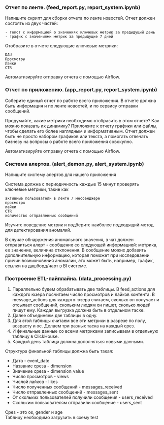 ### **Отчет по ленте. (feed_report.py, report_system.ipynb)**
Напишите скрипт для сборки отчета по ленте новостей. Отчет должен состоять из двух частей:

    - текст с информацией о значениях ключевых метрик за предыдущий день
    - график с значениями метрик за предыдущие 7 дней

Отобразите в отчете следующие ключевые метрики: 

    DAU 
    Просмотры
    Лайки
    CTR
Автоматизируйте отправку отчета с помощью Airflow.

### **Отчет по приложению. (app_report.py, report_system.ipynb)** 

Соберите единый отчет по работе всего приложения. 
В отчете должна быть информация и по ленте новостей, и по сервису отправки сообщений. 

Продумайте, какие метрики необходимо отобразить в этом отчете? Как можно показать их динамику? 	Приложите к отчету графики или файлы, чтобы сделать его более наглядным и информативным. Отчет должен быть не просто набором графиков или текста, а помогать отвечать бизнесу на вопросы о работе всего приложения совокупно. 

Автоматизируйте отправку отчета с помощью Airflow.

### **Система алертов. (alert_demon.py, alert_system.ipynb)**

Напишите систему алертов для нашего приложения

Система должна с периодичность каждые 15 минут проверять ключевые метрики, такие как
    
    активные пользователи в ленте / мессенджере
    просмотры
    лайки
    CTR
    количество отправленных сообщений

Изучите поведение метрик и подберите наиболее подходящий метод для детектирования аномалий. 

В случае обнаружения аномального значения, в чат должен отправиться алерт - сообщение со следующей информацией: метрика, ее значение, величина отклонения.
В сообщение можно добавить дополнительную информацию, которая поможет при исследовании причин возникновения аномалии, это может быть, например,  график, ссылки на дашборд/чарт в BI системе.

### **Построение ETL-пайплайна. (data_processing.py)**
1. Параллельно будем обрабатывать две таблицы. В feed_actions для каждого юзера посчитаем число просмотров и лайков контента. В message_actions для каждого юзера считаем, сколько он получает и отсылает сообщений, скольким людям он пишет, сколько людей пишут ему. Каждая выгрузка должна быть в отдельном таске.
2. Далее объединяем две таблицы в одну.
3. Для этой таблицы считаем все эти метрики в разрезе по полу, возрасту и ос. Делаем три разных таска на каждый срез.
4. И финальные данные со всеми метриками записываем в отдельную таблицу в ClickHouse.
5. Каждый день таблица должна дополняться новыми данными. 

Структура финальной таблицы должна быть такая:
* Дата - event_date
* Название среза - dimension
* Значение среза - dimension_value
* Число просмотров - views
* Числой лайков - likes
* Число полученных сообщений - messages_received
* Число отправленных сообщений - messages_sent
* От скольких пользователей получили сообщения - users_received
* Скольким пользователям отправили сообщение - users_sent

Срез - это os, gender и age \
Таблицу необходимо загрузить в схему test